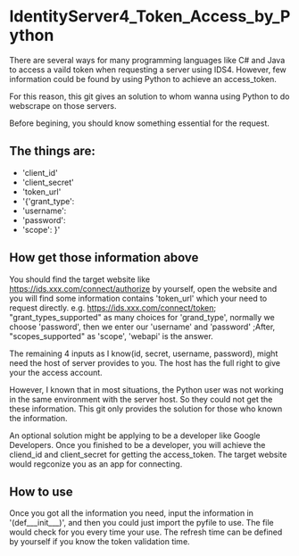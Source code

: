 # IdentityServer4_Token_Access_by_Python 

There are several ways for many programming languages like C# and Java to access a vaild token when requesting a server using IDS4.
However, few information could be found by using Python to achieve an access_token.

For this reason,
this git gives an solution to whom wanna using Python to do webscrape on those servers.



Before begining,
you should know something essential for the request.
## The things are:


* 'client_id'
* 'client_secret'
* 'token_url'
* '{'grant_type': 
*  'username': 
*  'password': 
*  'scope':  }'




## How get those information above
You should find the target website like https://ids.xxx.com/connect/authorize by yourself, open the website and you will find some information contains 'token_url' which your need to request directly. e.g. https://ids.xxx.com/connect/token; "grant_types_supported" as many choices for 'grand_type', normally we choose 'password', then we enter our 'username' and 'password' ;After, "scopes_supported" as 'scope', 'webapi' is the answer. 

The remaining 4 inputs as I know(id, secret, username, password), might need the host of server provides to you. The host has the full right to give your the access account.

However, I known that in most situations, the Python user was not working in the same environment with the server host. So they could not get the these information. This git only provides the solution for those who known the information.

An optional solution might be applying to be a developer like Google Developers. Once you finished to be a developer, you will achieve the cliend_id and client_secret for getting the access_token. The target website would regconize you as an app for connecting.


## How to use
Once you got all the information you need, input the information in '(def___init___)', and then you could just import the pyfile to use. The file would check for you every time your use. The refresh time can be defined by yourself if you know the token validation time.


